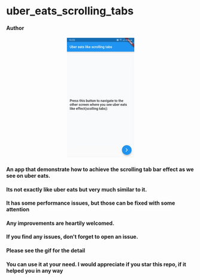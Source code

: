 # uber_eats_scrolling_tabs
#### Author
<p align="center">
  <kbd>
<img src="./assets/demo.gif"></img>
  </kbd>
</p>

#### An app that demonstrate how to achieve the scrolling tab bar effect as we see on uber eats.
#### Its not exactly like uber eats but very much similar to it.
#### It has some performance issues, but those can be fixed with some attention
#### Any improvements are heartily welcomed.
#### If you find any issues, don't forget to open an issue.
#### Please see the gif for the detail

#### You can use it at your need. I  would appreciate if you star this repo, if it helped you in any way

